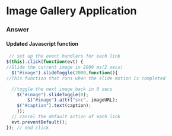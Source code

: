 # Image Gallery Application

### Answer
#### Updated Javascript function

```javascript
 // set up the event handlers for each link
$(this).click(function(evt) {
//Slide the current image in 2000 ms(2 secs)
  $("#image").slideToggle(2000,function(){
//This function that runs when the slide motion is completed

  //toggle the next image back in 0 secs
    $("#image").slideToggle(0);
		$("#image").attr("src", imageURL);
    $("#caption").text(caption);
	});
  // cancel the default action of each link
  evt.preventDefault();
}); // end click 
```
